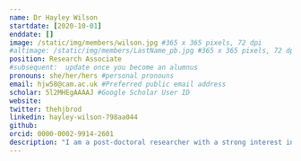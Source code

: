 ```yaml
---
name: Dr Hayley Wilson
startdate: [2020-10-01]
enddate: []
image: /static/img/members/wilson.jpg #365 x 365 pixels, 72 dpi
#altimage: /static/img/members/LastName_pb.jpg #365 x 365 pixels, 72 dpi
position: Research Associate
#subsequent:  update once you become an alumnus
pronouns: she/her/hers #personal pronouns
email: hjw58@cam.ac.uk #Preferred public email address
scholar: 5l2MHEgAAAAJ #Google Scholar User ID
website: 
twitter: thehjbrod
linkedin: hayley-wilson-798aa044
github: 
orcid: 0000-0002-9914-2601
description: "I am a post-doctoral researcher with a strong interest in phylogenetics and epidemiology. Following a career as a Veterinary Nurse I returned to Nottingham Trent University and graduated with a BSc in Forensic Biology. I joined Professor Sharon Peacock's research group at The University of Cambridge in 2012 as a research technician. I was involved in a number of large scale clinical sequencing projects and also gained further experience in molecular biology and microbiology. During my PhD in this lab I investigated the tranmsmission of healthcare associated pathogens within and between nursing homes and hospitals. Following completion of my doctorate I joined Dr Estee Torok's newly formed research group at Cambridge where we conducted longitudinal analysis of multi-drug resistant pathogen transmission within intentisive care patients. I am now based here in the Department of Veterinary Medicine undertaking a research project looking at the genomic evolution and global dissemination of Streptococcus equi, which causes the highly contigious disease 'strangles' in horses. "
---
```

